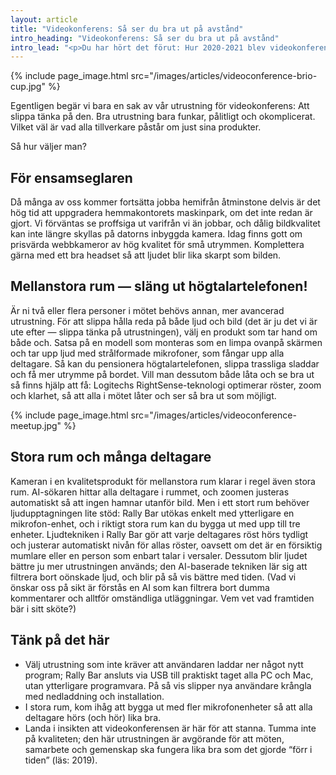 ```yaml
---
layout: article
title: "Videokonferens: Så ser du bra ut på avstånd"
intro_heading: "Videokonferens: Så ser du bra ut på avstånd"
intro_lead: "<p>Du har hört det förut: Hur 2020-2021 blev videokonferensens år, hur vi alla kastades in i en ocean av videomöten där osmickrande grodperspektiv och ofrivilliga glimtar av pyjamasbyxor varvades med dåligt ljud, oskarp bild och “hallå? Hörs jag? Börje, du är mute:ad!”. </p>"
---
```

{%
  include page_image.html
  src="/images/articles/videoconference-brio-cup.jpg"
%}

Egentligen begär vi bara en sak av vår utrustning för videokonferens: Att slippa tänka på den. Bra utrustning bara funkar, pålitligt och okomplicerat. Vilket väl är vad alla tillverkare påstår om just sina produkter.

Så hur väljer man?

## För ensamseglaren

Då många av oss kommer fortsätta jobba hemifrån åtminstone delvis är det hög tid att uppgradera hemmakontorets maskinpark, om det inte redan är gjort. Vi förväntas se proffsiga ut varifrån vi än jobbar, och dålig bildkvalitet kan inte längre skyllas på datorns inbyggda kamera. Idag finns gott om prisvärda webbkameror av hög kvalitet för små utrymmen. Komplettera gärna med ett bra headset så att ljudet blir lika skarpt som bilden.

## Mellanstora rum — släng ut högtalartelefonen!

Är ni två eller flera personer i mötet behövs annan, mer avancerad utrustning. För att slippa hålla reda på både ljud och bild (det är ju det vi är ute efter — slippa tänka på utrustningen), välj en produkt som tar hand om både och. Satsa på en modell som monteras som en limpa ovanpå skärmen och tar upp ljud med strålformade mikrofoner, som fångar upp alla deltagare. Så kan du pensionera högtalartelefonen, slippa trassliga sladdar och få mer utrymme på bordet. Vill man dessutom både låta och se bra ut så finns hjälp att få: Logitechs RightSense-teknologi optimerar röster, zoom och klarhet, så att alla i mötet låter och ser så bra ut som möjligt.

{%
  include page_image.html
  src="/images/articles/videoconference-meetup.jpg"
%}

## Stora rum och många deltagare

Kameran i en kvalitetsprodukt för mellanstora rum klarar i regel även stora rum. AI-sökaren hittar alla deltagare i rummet, och zoomen justeras automatiskt så att ingen hamnar utanför bild. Men i ett stort rum behöver ljudupptagningen lite stöd: Rally Bar utökas enkelt med ytterligare en mikrofon-enhet, och i riktigt stora rum kan du bygga ut med upp till tre enheter. Ljudtekniken i Rally Bar gör att varje deltagares röst hörs tydligt och justerar automatiskt nivån för allas röster, oavsett om det är en försiktig mumlare eller en person som enbart talar i versaler. Dessutom blir ljudet bättre ju mer utrustningen används; den AI-baserade tekniken lär sig att filtrera bort oönskade ljud, och blir på så vis bättre med tiden.
(Vad vi önskar oss på sikt är förstås en AI som kan filtrera bort dumma kommentarer och alltför omständliga utläggningar. Vem vet vad framtiden bär i sitt sköte?)

## Tänk på det här

- Välj utrustning som inte kräver att användaren laddar ner något nytt program; Rally Bar ansluts via USB till praktiskt taget alla PC och Mac, utan ytterligare programvara. På så vis slipper nya användare krångla med nedladdning och installation.
- I stora rum, kom ihåg att bygga ut med fler mikrofonenheter så att alla deltagare hörs (och hör)  lika bra.
- Landa i insikten att videokonferensen är här för att stanna. Tumma inte på kvaliteten; den här utrustningen är avgörande för att möten, samarbete och gemenskap ska fungera lika bra som det gjorde “förr i tiden” (läs: 2019).
